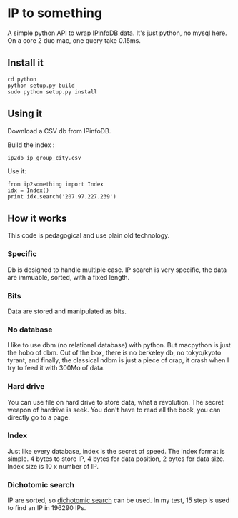 IP to something
===============

A simple python API to wrap [IPinfoDB data](http://ipinfodb.com/ip_database.php). It's just python, no mysql here.
On a core 2 duo mac, one query take 0.15ms.

Install it
----------

	cd python
	python setup.py build
	sudo python setup.py install

Using it
--------

Download a CSV db from IPinfoDB.

Build the index :

	ip2db ip_group_city.csv

Use it:

	from ip2something import Index
	idx = Index()
	print idx.search('207.97.227.239')


How it works
------------

This code is pedagogical and use plain old technology.

### Specific
Db is designed to handle multiple case. IP search is very specific, the data are immuable, sorted, with a fixed length.

### Bits
Data are stored and manipulated as bits.

### No database
I like to use dbm (no relational database) with python. But macpython is just the hobo of dbm.
Out of the box, there is no berkeley db, no tokyo/kyoto tyrant, and finally, the classical ndbm is just a piece of crap, it crash when I try to feed it with 300Mo of data.

### Hard drive
You can use file on hard drive to store data, what a revolution. The secret weapon of hardrive is seek. You don't have to read all the book, you can directly go to a page.

### Index
Just like every database, index is the secret of speed. The index format is simple.
4 bytes to store IP, 4 bytes for data position, 2 bytes for data size. Index size is 10 x number of IP.

### Dichotomic search
IP are sorted, so [dichotomic search](http://en.wikipedia.org/wiki/Dichotomic_search) can be used. In my test, 15 step is used to find an IP in 196290 IPs.